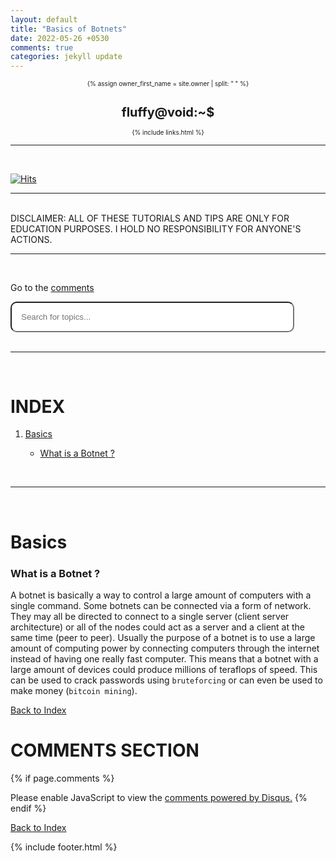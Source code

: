 ```yaml
---
layout: default
title: "Basics of Botnets"
date: 2022-05-26 +0530
comments: true
categories: jekyll update
---
```


<header style="display: contents">
 <font size=1> 
  <div>
    <a style="text-decoration:none" href="{{ "/" | prepend: site.baseurl | replace: '//', '/' }}">
    {% assign owner_first_name = site.owner | split: " " %}
    <h1>fluffy@void:~$</h1>
    </a>
    <div class="header-links">
      {% include links.html %}
    </div>
  </div>
  </font> 
  <hr>
</header>

<br>


<script src="https://ajax.googleapis.com/ajax/libs/jquery/2.1.1/jquery.min.js"></script>

<script>
function search() {
    let input = document.getElementById('searchbar').value
    input=input.toLowerCase();
    let x = document.getElementsByClassName('indexvals');
      
    for (i = 0; i < x.length; i++) { 
        if (!x[i].innerHTML.toLowerCase().includes(input)) {
            x[i].style.display="none";
        }
        else {
            x[i].style.display="list-item";                 
        }
    }
}

////////////////////////////////////



</script>

<style>
  #searchbar{
     margin-left: 0%;
     padding:15px;
     border-radius: 10px;
   }
 
   input[type=text] {
      width: 90%;
      -webkit-transition: width 0.15s ease-in-out;
      transition: width 0.15s ease-in-out;
   }
 
   /* When the input field gets focus,
        change its width to 100% */
   input[type=text]:focus {
     width: 90%;
   }
 

</style>

[![Hits](https://hits.seeyoufarm.com/api/count/incr/badge.svg?url=https%3A%2F%2Fgithub.com%2FFluffySnowman%2Ffluffysnowman.github.io&count_bg=%2379C83D&title_bg=%23555555&icon=&icon_color=%23E7E7E7&title=hits&edge_flat=false)](https://hits.seeyoufarm.com)

<head>
<link rel="apple-touch-icon" sizes="180x180" href="/apple-touch-icon.png">
<link rel="icon" type="image/png" sizes="32x32" href="/favicon-32x32.png">
<link rel="icon" type="image/png" sizes="16x16" href="/favicon-16x16.png">
<link rel="manifest" href="/site.webmanifest">
</head>
<!--
extra_javascript:
    /scripts/copy_code.js
-->

<hr>
<br>
DISCLAIMER: ALL OF THESE TUTORIALS AND TIPS ARE ONLY FOR EDUCATION PURPOSES. I HOLD NO RESPONSIBILITY FOR ANYONE'S ACTIONS.

<hr>
<br>

Go to the [comments](#comments-section)

<div>

<input id="searchbar" onkeyup="search()" type="text" name="search" placeholder="Search for topics...">

</div>

<br>
<hr>
<br>

# INDEX

<ol>
    <li class="indexvals"><a href="#basics">Basics</a></li> 
        <ul id="myUL">
            <li class="indexvals"><a href="#what-is-a-botnet-?">What is a Botnet ?</a></li>
        </ul>
</ol>
<br>
<hr>
<br>

# Basics

### What is a Botnet ?

A botnet is basically a way to control a large amount of computers with a single command. Some botnets can be connected via a form of network. They may all be directed to connect to a single server (client server architecture) or all of the nodes could act as a server and a client at the same time (peer to peer). Usually the purpose of a botnet is to use a large amount of computing power by connecting computers through the internet instead of having one really fast computer. This means that a botnet with a large amount of devices could produce millions of teraflops of speed. This can be used to crack passwords using `bruteforcing` or can even be used to make money (`bitcoin mining`).



[Back to Index](#index)

# COMMENTS SECTION

{% if page.comments %}

<div id="disqus_thread"></div>
<script>
    (function() { 
    var d = document, s = d.createElement('script');
    s.src = 'https://fluffysnowman.disqus.com/embed.js';
    s.setAttribute('data-timestamp', +new Date());
    (d.head || d.body).appendChild(s);
    })();
</script>
<noscript>Please enable JavaScript to view the <a href="https://disqus.com/?ref_noscript">comments powered by Disqus.</a></noscript>
{% endif %}

[Back to Index](#index)


{% include footer.html %}
